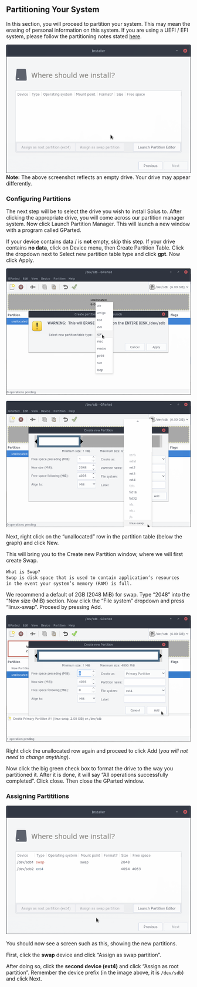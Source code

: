 ## Partitioning Your System

In this section, you will proceed to partition your system. This may mean the erasing of personal information on this system. If you are using a UEFI / EFI system, please follow the partitioning notes stated [here](https://wiki.solus-project.com/UEFI).

![Partitioning Start](../images/installing/partitioning-start.png)
**Note:** The above screenshot reflects an empty drive. Your drive may appear differently.

### Configuring Partitions

The next step will be to select the drive you wish to install Solus to. After clicking the appropriate drive, you will come across our partition manager system. Now click Launch Partition Manager. This will launch a new window with a program called GParted.

If your device contains data / is **not** empty, skip this step. If your drive contains **no data**, click on Device menu, then Create Partition Table. Click the dropdown next to Select new partition table type and click **gpt**. Now click Apply.

![GParted Create Partition Table](../images/installing/gparted-device-partition-table.png)

![GParted Partition Swap](../images/installing/gparted-partition-swap.png)

Next, right click on the “unallocated” row in the partition table (below the graph) and click New.

This will bring you to the Create new Partition window, where we will first create Swap.

``` tinynote
What is Swap?
Swap is disk space that is used to contain application’s resources
in the event your system’s memory (RAM) is full.
```

We recommend a default of 2GB (2048 MiB) for swap. Type “2048” into the “New size (MiB) section. Now click the “File system” dropdown and press “linux-swap”. Proceed by pressing Add.

![GParted Partition Rest of Unallocated](../images/installing/gparted-partition-rest.png)

Right click the unallocated row again and proceed to click Add (*you will not need to change anything*).

Now click the big green check box to format the drive to the way you partitioned it. After it is done, it will say “All operations successfully completed”. Click close. Then close the GParted window.

### Assigning Partititions

![Assigning root and swap partitions](../images/installing/installer-partition-assigning.png)

You should now see a screen such as this, showing the new partitions.

First, click the **swap** device and click “Assign as swap partition”.

After doing so, click the **second device (ext4)** and click “Assign as root partition”. Remember the device prefix (in the image above, it is `/dev/sdb`) and click Next.